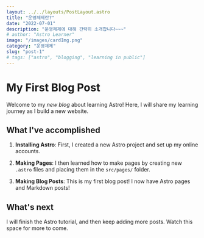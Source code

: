 ```yaml
---
layout: ../../layouts/PostLayout.astro
title: "운영체제란?"
date: "2022-07-01"
description: "운영체제에 대해 간략히 소개합니다~~~"
# author: "Astro Learner"
image: "/images/cardImg.png"
category: "운영체제"
slug: "post-1"
# tags: ["astro", "blogging", "learning in public"]
---
```


# My First Blog Post

Welcome to my _new blog_ about learning Astro! Here, I will share my learning journey as I build a new website.

## What I've accomplished

1. **Installing Astro**: First, I created a new Astro project and set up my online accounts.

2. **Making Pages**: I then learned how to make pages by creating new `.astro` files and placing them in the `src/pages/` folder.

3. **Making Blog Posts**: This is my first blog post! I now have Astro pages and Markdown posts!

## What's next

I will finish the Astro tutorial, and then keep adding more posts. Watch this space for more to come.
